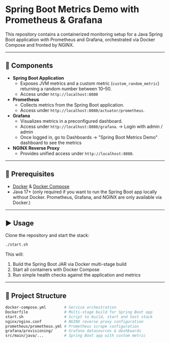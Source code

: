 # Spring Boot Metrics Demo with Prometheus & Grafana

This repository contains a containerized monitoring setup for a Java Spring Boot application with Prometheus and Grafana, orchestrated via Docker Compose and fronted by NGINX.

---

## 📌 Components
- **Spring Boot Application**
  - Exposes JVM metrics and a custom metric (`custom_random_metric`) returning a random number between 10–50.
  - Access under `http://localhost:8080`
- **Prometheus**
  - Collects metrics from the Spring Boot application.
  - Access under `http://localhost:8080/actuator/prometheus`.
- **Grafana**
  - Visualizes metrics in a preconfigured dashboard.
  - Access under `http://localhost:8080/grafana`.
    → Login with admin / admin
  - Once logged in, go to Dashboards -> "Spring Boot Metrics Demo" dashboard to see the metrics
- **NGINX Reverse Proxy**
  - Provides unified access under `http://localhost:8080`.

---

## 🚀 Prerequisites
- [Docker](https://docs.docker.com/get-docker/) & [Docker Compose](https://docs.docker.com/compose/install/)
- Java 17+ (only required if you want to run the Spring Boot app locally without Docker. Prometheus, Grafana, and NGINX are only available via Docker.)

---

## ▶️ Usage
Clone the repository and start the stack:

```bash
./start.sh
```

This will:
1. Build the Spring Boot JAR via Docker multi-stage build
2. Start all containers with Docker Compose
3. Run simple health checks against the application and metrics

---

## 📂 Project Structure

```bash
docker-compose.yml        # Service orchestration
Dockerfile                # Multi-stage build for Spring Boot app
start.sh                  # Script to build, start and test stack
nginx/nginx.conf          # NGINX reverse proxy configuration
prometheus/prometheus.yml # Prometheus scrape configuration
grafana/provisioning/     # Grafana datasources & dashboards
src/main/java/...         # Spring Boot app with custom metric
```